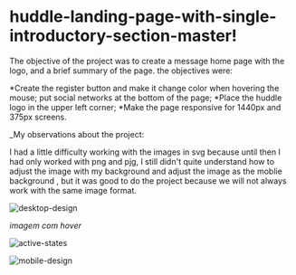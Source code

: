 # huddle-landing-page-with-single-introductory-section-master!

The objective of the project was to create a message home page with the logo, and a brief summary of the page. the objectives were:

*Create the register button and make it change color when hovering the mouse; put social networks at the bottom of the page; 
*Place the huddle logo in the upper left corner; 
*Make the page responsive for 1440px and 375px screens.

_My observations about the project:

I had a little difficulty working with the images in svg because until then I had only worked with png and pjg, I still didn't quite understand how to adjust the image with my background and adjust the image as the moblie background , but it was good to do the project because we will not always work with the same image format.

![desktop-design](https://user-images.githubusercontent.com/121330983/220118264-faf23270-33cb-49aa-bdcf-84f0cd997e93.jpg )

 *imagem com hover*
 
![active-states](https://user-images.githubusercontent.com/121330983/220118315-125b17ea-b6e2-4474-9f1e-4abdc77b6894.jpg)

![mobile-design](https://user-images.githubusercontent.com/121330983/220154582-2b837cdf-e340-485b-a347-aa7795e9d3ce.jpg)
